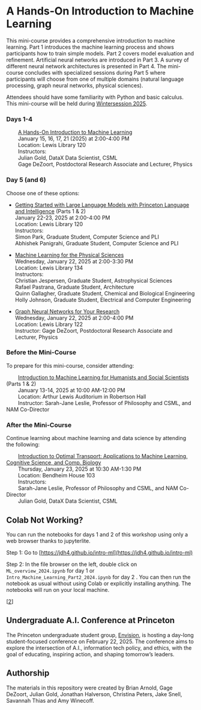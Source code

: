 # A Hands-On Introduction to Machine Learning

This mini-course provides a comprehensive introduction to machine learning. Part 1 introduces the machine learning process and shows participants how to train simple models. Part 2 covers model evaluation and refinement. Artificial neural networks are introduced in Part 3. A survey of different neural network architectures is presented in Part 4. The mini-course concludes with specialized sessions during Part 5 where participants will choose from one of multiple domains (natural language processing, graph neural networks, physical sciences).

Attendees should have some familiarity with Python and basic calculus. This mini-course will be held during [Wintersession 2025](https://winter.princeton.edu).

### Days 1-4

  &nbsp;&nbsp;&nbsp;&nbsp;&nbsp;&nbsp;&nbsp;&nbsp;[A Hands-On Introduction to Machine Learning](https://cglink.me/2gi/r1951382)  
  &nbsp;&nbsp;&nbsp;&nbsp;&nbsp;&nbsp;&nbsp;&nbsp;January 15, 16, 17, 21 (2025) at 2:00-4:00 PM  
  &nbsp;&nbsp;&nbsp;&nbsp;&nbsp;&nbsp;&nbsp;&nbsp;Location: Lewis Library 120  
  &nbsp;&nbsp;&nbsp;&nbsp;&nbsp;&nbsp;&nbsp;&nbsp;Instructors:  
  &nbsp;&nbsp;&nbsp;&nbsp;&nbsp;&nbsp;&nbsp;&nbsp;Julian Gold, DataX Data Scientist, CSML  
  &nbsp;&nbsp;&nbsp;&nbsp;&nbsp;&nbsp;&nbsp;&nbsp;Gage DeZoort, Postdoctoral Research Associate and Lecturer, Physics  

### Day 5 (and 6)

Choose one of these options:

* [Getting Started with Large Language Models with Princeton Language and Intelligence](https://cglink.me/2gi/r1951386) (Parts 1 & 2)  
    January 22-23, 2025 at 2:00-4:00 PM  
    Location: Lewis Library 120  
    Instructors:  
    Simon Park, Graduate Student, Computer Science and PLI  
    Abhishek Panigrahi, Graduate Student, Computer Science and PLI  

* [Machine Learning for the Physical Sciences](https://cglink.me/2gi/r1951387)  
    Wednesday, January 22, 2025 at 2:00-3:30 PM  
    Location: Lewis Library 134  
    Instructors:  
    Christian Jespersen, Graduate Student, Astrophysical Sciences  
    Rafael Pastrana, Graduate Student, Architecture  
    Quinn Gallagher, Graduate Student, Chemical and Biological Engineering  
    Holly Johnson, Graduate Student, Electrical and Computer Engineering  

* [Graph Neural Networks for Your Research](https://cglink.me/2gi/r1951388)  
    Wednesday, January 22, 2025 at 2:00-4:00 PM  
    Location: Lewis Library 122  
    Instructor: Gage DeZoort, Postdoctoral Research Associate and Lecturer, Physics  

### Before the Mini-Course

To prepare for this mini-course, consider attending:

  &nbsp;&nbsp;&nbsp;&nbsp;&nbsp;&nbsp;&nbsp;&nbsp;[Introduction to Machine Learning for Humanists and Social Scientists](https://cglink.me/2gi/r1952533) (Parts 1 & 2)  
  &nbsp;&nbsp;&nbsp;&nbsp;&nbsp;&nbsp;&nbsp;&nbsp;January 13-14, 2025 at 10:00 AM-12:00 PM  
  &nbsp;&nbsp;&nbsp;&nbsp;&nbsp;&nbsp;&nbsp;&nbsp;Location: Arthur Lewis Auditorium in Robertson Hall  
  &nbsp;&nbsp;&nbsp;&nbsp;&nbsp;&nbsp;&nbsp;&nbsp;Instructor: Sarah-Jane Leslie, Professor of Philosophy and CSML, and NAM Co-Director  

### After the Mini-Course

Continue learning about machine learning and data science by attending the following:

  &nbsp;&nbsp;&nbsp;&nbsp;&nbsp;&nbsp;&nbsp;&nbsp;[Introduction to Optimal Transport: Applications to Machine Learning, Cognitive Science, and Comp. Biology](https://cglink.me/2gi/r1952543)  
  &nbsp;&nbsp;&nbsp;&nbsp;&nbsp;&nbsp;&nbsp;&nbsp;Thursday, January 23, 2025 at 10:30 AM-1:30 PM  
  &nbsp;&nbsp;&nbsp;&nbsp;&nbsp;&nbsp;&nbsp;&nbsp;Location: Bendheim House 103  
  &nbsp;&nbsp;&nbsp;&nbsp;&nbsp;&nbsp;&nbsp;&nbsp;Instructors:  
  &nbsp;&nbsp;&nbsp;&nbsp;&nbsp;&nbsp;&nbsp;&nbsp;Sarah-Jane Leslie, Professor of Philosophy and CSML, and NAM Co-Director  
  &nbsp;&nbsp;&nbsp;&nbsp;&nbsp;&nbsp;&nbsp;&nbsp;Julian Gold, DataX Data Scientist, CSML  

## Colab Not Working?

You can run the notebooks for days 1 and 2 of this workshop using only a web browser thanks to jupyterlite. 

Step 1: Go to [https://jdh4.github.io/intro-ml](https://jdh4.github.io/intro-ml)

Step 2: In the file browser on the left, double click on `ML_overview_2024.ipynb` for day 1 or `Intro_Machine_Learning_Part2_2024.ipynb` for day 2 . You can then run the notebook as usual without using Colab or explicitly installing anything. The notebooks will run on your local machine.

[[2](https://colab.research.google.com/github/PrincetonUniversity/intro_machine_learning/blob/main/day2/Intro_Machine_Learning_Part2.ipynb)]

## Undergraduate A.I. Conference at Princeton

The Princeton undergraduate student group, [Envision](https://nam12.safelinks.protection.outlook.com/?url=https%3A%2F%2Fwww.envisionprinceton.com%2F%23page1&data=05%7C02%7Chalverson%40Princeton.EDU%7C016ce7f1c90242f8d7b508dd193e02fa%7C2ff601167431425db5af077d7791bda4%7C0%7C0%7C638694476311451151%7CUnknown%7CTWFpbGZsb3d8eyJFbXB0eU1hcGkiOnRydWUsIlYiOiIwLjAuMDAwMCIsIlAiOiJXaW4zMiIsIkFOIjoiTWFpbCIsIldUIjoyfQ%3D%3D%7C0%7C%7C%7C&sdata=vaQba4WX5uw5l0%2FmGNMU8Vkadb93MhnJs9EyfLIwSpU%3D&reserved=0), is hosting a day-long student-focused conference on February 22, 2025. The conference aims to explore the intersection of A.I., information tech policy, and ethics, with the goal of educating, inspiring action, and shaping tomorrow’s leaders.

## Authorship

The materials in this repository were created by Brian Arnold, Gage DeZoort, Julian Gold,
Jonathan Halverson, Christina Peters, Jake Snell, Savannah Thias and Amy Winecoff.
